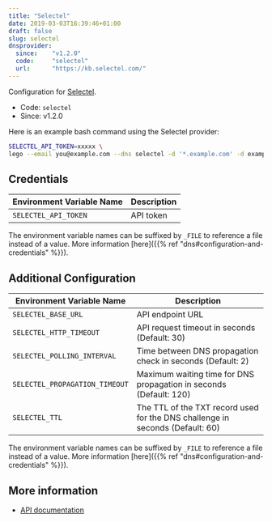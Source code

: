 ```yaml
---
title: "Selectel"
date: 2019-03-03T16:39:46+01:00
draft: false
slug: selectel
dnsprovider:
  since:    "v1.2.0"
  code:     "selectel"
  url:      "https://kb.selectel.com/"
---
```


<!-- THIS DOCUMENTATION IS AUTO-GENERATED. PLEASE DO NOT EDIT. -->
<!-- providers/dns/selectel/selectel.toml -->
<!-- THIS DOCUMENTATION IS AUTO-GENERATED. PLEASE DO NOT EDIT. -->


Configuration for [Selectel](https://kb.selectel.com/).


<!--more-->

- Code: `selectel`
- Since: v1.2.0


Here is an example bash command using the Selectel provider:

```bash
SELECTEL_API_TOKEN=xxxxx \
lego --email you@example.com --dns selectel -d '*.example.com' -d example.com run
```




## Credentials

| Environment Variable Name | Description |
|-----------------------|-------------|
| `SELECTEL_API_TOKEN` | API token |

The environment variable names can be suffixed by `_FILE` to reference a file instead of a value.
More information [here]({{% ref "dns#configuration-and-credentials" %}}).


## Additional Configuration

| Environment Variable Name | Description |
|--------------------------------|-------------|
| `SELECTEL_BASE_URL` | API endpoint URL |
| `SELECTEL_HTTP_TIMEOUT` | API request timeout in seconds (Default: 30) |
| `SELECTEL_POLLING_INTERVAL` | Time between DNS propagation check in seconds (Default: 2) |
| `SELECTEL_PROPAGATION_TIMEOUT` | Maximum waiting time for DNS propagation in seconds (Default: 120) |
| `SELECTEL_TTL` | The TTL of the TXT record used for the DNS challenge in seconds (Default: 60) |

The environment variable names can be suffixed by `_FILE` to reference a file instead of a value.
More information [here]({{% ref "dns#configuration-and-credentials" %}}).




## More information

- [API documentation](https://kb.selectel.com/23136054.html)

<!-- THIS DOCUMENTATION IS AUTO-GENERATED. PLEASE DO NOT EDIT. -->
<!-- providers/dns/selectel/selectel.toml -->
<!-- THIS DOCUMENTATION IS AUTO-GENERATED. PLEASE DO NOT EDIT. -->
